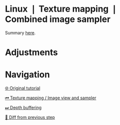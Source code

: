 # Linux ❘ Texture mapping ❘ Combined image sampler

Summary [here](https://github.com/Pacheco95/khronos-vulkan-tutorial-cpp/tree/linux-summary).

# Adjustments

# Navigation

[🌐 Original tutorial](
https://docs.vulkan.org/tutorial/latest/06_Texture_mapping/02_Combined_image_sampler.html)

[⏮ Texture mapping / Image view and sampler](
https://github.com/Pacheco95/khronos-vulkan-tutorial-cpp/tree/linux/05-texture-mapping/02-image-view-and-sampler)

[⏭ Depth buffering](
https://github.com/Pacheco95/khronos-vulkan-tutorial-cpp/tree/linux/06-depth-buffering)

[🔄 Diff from previous step](
https://github.com/Pacheco95/khronos-vulkan-tutorial-cpp/compare/linux/05-texture-mapping/02-image-view-and-sampler...linux/05-texture-mapping/03-combined-image-sampler)
